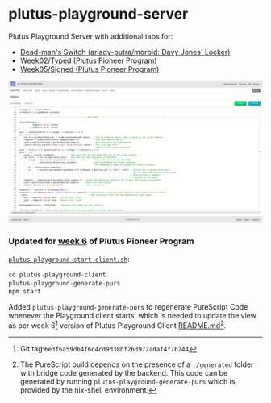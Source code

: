# plutus-playground-server
Plutus Playground Server with additional tabs for:
- [Dead-man's Switch (ariady-putra/morbid: Davy Jones' Locker)](https://github.com/ariady-putra/morbid)
- [Week02/Typed (Plutus Pioneer Program)](https://github.com/input-output-hk/plutus-pioneer-program/tree/main/code/week02)
- [Week05/Signed (Plutus Pioneer Program)](https://github.com/input-output-hk/plutus-pioneer-program/tree/main/code/week05)
<img src="screenshots/A_HomePage.png"/>

### Updated for [week 6](https://github.com/input-output-hk/plutus-pioneer-program/blob/main/code/week06/cabal.project#L45) of Plutus Pioneer Program
[`plutus-playground-start-client.sh`](plutus-playground-start-client.sh#L4):
```nix
cd plutus-playground-client
plutus-playground-generate-purs
npm start
```

Added `plutus-playground-generate-purs` to regenerate PureScript Code whenever the Playground client starts, which is needed to update the view as per week 6[^week06] version of Plutus Playground Client [README.md](https://github.com/input-output-hk/plutus-apps/blob/main/plutus-playground-client/README.md#generating-purescript-code)[^readme].

[^week06]: Git tag:`6e3f6a59d64f6d4cd9d38bf263972adaf4f7b244`
[^readme]: The PureScript build depends on the presence of a `./generated` folder with bridge code generated by the backend. This code can be generated by running `plutus-playground-generate-purs` which is provided by the nix-shell environment.
